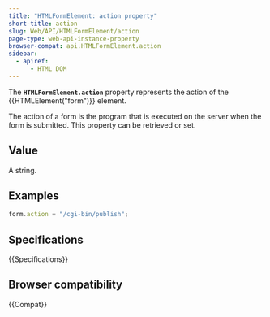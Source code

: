 ```yaml
---
title: "HTMLFormElement: action property"
short-title: action
slug: Web/API/HTMLFormElement/action
page-type: web-api-instance-property
browser-compat: api.HTMLFormElement.action
sidebar:
  - apiref:
      - HTML DOM
---
```


The **`HTMLFormElement.action`** property represents the action
of the {{HTMLElement("form")}} element.

The action of a form is the program that is executed on the server when the form is
submitted. This property can be retrieved or set.

## Value

A string.

## Examples

```js
form.action = "/cgi-bin/publish";
```

## Specifications

{{Specifications}}

## Browser compatibility

{{Compat}}
